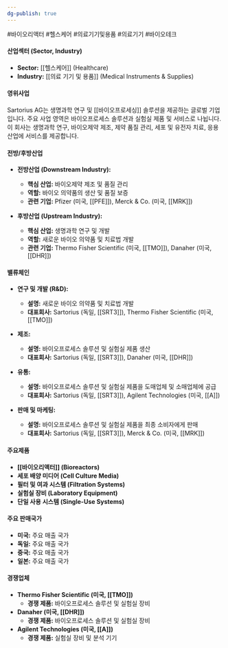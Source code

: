 ```yaml
---
dg-publish: true
---
```

#바이오리액터 #헬스케어 #의료기기및용품 #의료기기 #바이오테크 

#### 산업섹터 (Sector, Industry)

- **Sector:** [[헬스케어]] (Healthcare)
- **Industry:** [[의료 기기 및 용품]] (Medical Instruments & Supplies)

#### 영위사업

Sartorius AG는 생명과학 연구 및 [[바이오프로세싱]] 솔루션을 제공하는 글로벌 기업입니다. 주요 사업 영역은 바이오프로세스 솔루션과 실험실 제품 및 서비스로 나뉩니다. 이 회사는 생명과학 연구, 바이오제약 제조, 제약 품질 관리, 세포 및 유전자 치료, 응용 산업에 서비스를 제공합니다.

#### 전방/후방산업

- **전방산업 (Downstream Industry):**
    
    - **핵심 산업:** 바이오제약 제조 및 품질 관리
    - **역할:** 바이오 의약품의 생산 및 품질 보증
    - **관련 기업:** Pfizer (미국, [[PFE]]), Merck & Co. (미국, [[MRK]])
      
- **후방산업 (Upstream Industry):**
    
    - **핵심 산업:** 생명과학 연구 및 개발
    - **역할:** 새로운 바이오 의약품 및 치료법 개발
    - **관련 기업:** Thermo Fisher Scientific (미국, [[TMO]]), Danaher (미국, [[DHR]])

#### 밸류체인

- **연구 및 개발 (R&D):**
    
    - **설명:** 새로운 바이오 의약품 및 치료법 개발
    - **대표회사:** Sartorius (독일, [[SRT3]]), Thermo Fisher Scientific (미국, [[TMO]])
      
- **제조:**
    
    - **설명:** 바이오프로세스 솔루션 및 실험실 제품 생산
    - **대표회사:** Sartorius (독일, [[SRT3]]), Danaher (미국, [[DHR]])
      
- **유통:**
    
    - **설명:** 바이오프로세스 솔루션 및 실험실 제품을 도매업체 및 소매업체에 공급
    - **대표회사:** Sartorius (독일, [[SRT3]]), Agilent Technologies (미국, [[A]])
      
- **판매 및 마케팅:**
    
    - **설명:** 바이오프로세스 솔루션 및 실험실 제품을 최종 소비자에게 판매
    - **대표회사:** Sartorius (독일, [[SRT3]]), Merck & Co. (미국, [[MRK]])

#### 주요제품

- **[[바이오리액터]] (Bioreactors)**
- **세포 배양 미디어 (Cell Culture Media)**
- **필터 및 여과 시스템 (Filtration Systems)**
- **실험실 장비 (Laboratory Equipment)**
- **단일 사용 시스템 (Single-Use Systems)**

#### 주요 판매국가

- **미국:** 주요 매출 국가
- **독일:** 주요 매출 국가
- **중국:** 주요 매출 국가
- **일본:** 주요 매출 국가

#### 경쟁업체

- **Thermo Fisher Scientific (미국, [[TMO]])**
    - **경쟁 제품:** 바이오프로세스 솔루션 및 실험실 장비
- **Danaher (미국, [[DHR]])**
    - **경쟁 제품:** 바이오프로세스 솔루션 및 실험실 장비
- **Agilent Technologies (미국, [[A]])**
    - **경쟁 제품:** 실험실 장비 및 분석 기기